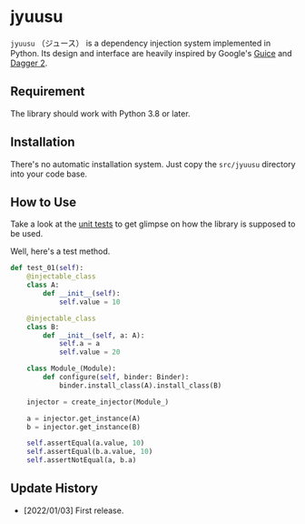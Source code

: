 # jyuusu

`jyuusu` （ジュース） is a dependency injection system implemented in Python. Its design and interface are heavily inspired by Google's [Guice](https://github.com/google/guice) and [Dagger 2](https://dagger.dev/).

## Requirement

The library should work with Python 3.8 or later.

## Installation

There's no automatic installation system. Just copy the `src/jyuusu` directory into your code base.

## How to Use

Take a look at the [unit tests](tests/binder_test.py) to get glimpse on how the library is supposed to be used. 

Well, here's a test method.

```python
def test_01(self):
    @injectable_class
    class A:
        def __init__(self):
            self.value = 10

    @injectable_class
    class B:
        def __init__(self, a: A):
            self.a = a
            self.value = 20

    class Module_(Module):
        def configure(self, binder: Binder):
            binder.install_class(A).install_class(B)

    injector = create_injector(Module_)

    a = injector.get_instance(A)
    b = injector.get_instance(B)

    self.assertEqual(a.value, 10)
    self.assertEqual(b.a.value, 10)
    self.assertNotEqual(a, b.a)
```

## Update History

* [2022/01/03] First release.
